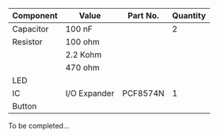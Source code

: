| Component | Value        | Part No. | Quantity |
|-----------|--------------|----------|----------|
| Capacitor | 100 nF       |          | 2        |
| Resistor  | 100 ohm      |          |          |
|           | 2.2 Kohm     |          |          |
|           | 470 ohm      |          |          |
| LED       |              |          |          |
| IC        | I/O Expander | PCF8574N | 1        |
| Button    |              |          |          |


To be completed...
